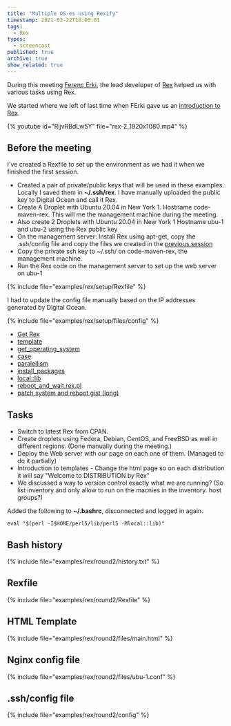 ```yaml
---
title: "Multiple OS-es using Rexify"
timestamp: 2021-03-22T18:00:01
tags:
  - Rex
types:
  - screencast
published: true
archive: true
show_related: true
---
```



During this meeting [Ferenc Erki](https://www.linkedin.com/in/ferki/), the lead developer of [Rex](https://www.rexify.org/)
helped us with various tasks using Rex.

We started where we left of last time when FErki gave us an [introduction to Rex](/automation-with-rex).


{% youtube id="RijvRBdLw5Y" file="rex-2_1920x1080.mp4" %}

## Before the meeting

I've created a Rexfile to set up the environment as we had it when we finished the first session.
* Created a pair of private/public keys that will be used in these examples. Locally I saved them in <b>~/.ssh/rex</b>. I have manually uploaded the public key to Digital Ocean and call it Rex.
* Create A Droplet with Ubuntu 20.04 in New York 1.  Hostname code-maven-rex. This will me the management machine during the meeting.
* Also create 2 Droplets with Ubuntu 20.04 in New York 1 Hostname ubu-1 and ubu-2 using the Rex public key
* On the management server: Install Rex using apt-get, copy the .ssh/config file and copy the files we created in the [previous session](/automation-with-rex)
* Copy the private ssh key to ~/.ssh/ on code-maven-rex, the management machine.
* Run the Rex code on the management server to set up the web server on ubu-1

{% include file="examples/rex/setup/Rexfile" %}

I had to update the config file manually based on the IP addresses generated by Digital Ocean.

{% include file="examples/rex/setup/files/config" %}


* [Get Rex](https://www.rexify.org/get/index.html)
* [template](https://metacpan.org/pod/Rex::Commands::File#template($file,-@params))
* [get_operating_system](https://metacpan.org/pod/Rex::Commands::Gather#get_operating_system)
* [case](https://metacpan.org/pod/Rex::Commands#case)
* [paralellism](https://metacpan.org/pod/Rex::Commands#parallelism($count))
* [install_packages](https://metacpan.org/pod/Rex::Commands::Pkg#installed_packages)
* [local::lib](https://metacpan.org/pod/local::lib)
* [reboot_and_wait.rex.pl](https://gist.github.com/krimdomu/335d01fc0f1e28f2bb7929eaf552eb93)
* [patch system and reboot gist (long)](https://gist.github.com/krimdomu/46efdc68b4067e9b792c)

## Tasks
* Switch to latest Rex from CPAN.
* Create droplets using Fedora, Debian, CentOS, and FreeBSD as well in different regions. (Done manually during the meeting.)
* Deploy the Web server with our page on each one of them. (Managed to do it partially)
* Introduction to templates - Change the html page so on each distribution it will say "Welcome to DISTRIBUTION by Rex"
* We discussed a way to version control exactly what we are running? (So list inventory and only allow to run on the macnies in the inventory. host groups?)

Added the following to <b>~/.bashrc</b>, disconnected and logged in again.

```
eval "$(perl -I$HOME/perl5/lib/perl5 -Mlocal::lib)"
```


## Bash history

{% include file="examples/rex/round2/history.txt" %}

## Rexfile

{% include file="examples/rex/round2/Rexfile" %}

## HTML Template

{% include file="examples/rex/round2/files/main.html" %}

## Nginx config file

{% include file="examples/rex/round2/files/ubu-1.conf" %}

## .ssh/config file

{% include file="examples/rex/round2/config" %}

<!--
Before the meeting create a script that will set up the environment as we had it when we finished the first session.
* Create a pair of private/public keys that will be used in these examples. Upload the public key to Digital Ocean
* If not too difficult write a script that will create a new Droplet with my own personal public key. This is going to be the management host.
* Also create 2 machines using the Rex public key called ubu-1 and ubu-2
* On the management server: Install Rex using apt-get, copy the .ssh/config file and copy the files we created in the [previous session](/automation-with-rex)
* Copy the private ssh key to ~/.ssh/
* Run the Rex code on the management server to set up the web server on ubu-1

* Switch to latest Rex from CPAN (perhaps even inside a perlbrew environment?)
* Create droplets using Fedora, Debian, CentOS, and FreeBSD as well in different regions.
* Deploy the Web server with our page on each one of them.
* Introduction to templates - Change the html page so on each distribution it will say "Welcome to DISTRIBUTION by Rex"
* Do we have a way to version control exactly what we are running? (So list inventory and only allow to run on the macnies in the inventory. host groups?)
* Mention the idea of separating code and data (e.g. via CMDB, config files, APIs, etc.)
* Maybe convert the nginx logic from Rexfile into a module (e.g. Rex::CodeMaven::Nginx)
* add a cert to nginx (e.g. via Let's Encrypt)
* Enable basic auth in nginx

-->
